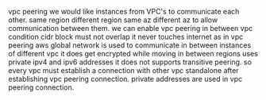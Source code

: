 vpc peering
    we would like instances from VPC's to communicate each other.
    same region
    different region
    same az
    different az
    to allow communication between them. we can enable vpc peering in between vpc
    condition
        cidr block must not overlap
    it never touches internet as in vpc peering aws global network is used to communicate in between instances of different vpc
    it does get encrypted while moving in between regions uses private ipv4 and ipv6 addresses
    it does not supports transitive peering. so every vpc must establish a connection with other vpc standalone
    after establishing vpc peering connection. private addresses are used in vpc peering connection.
